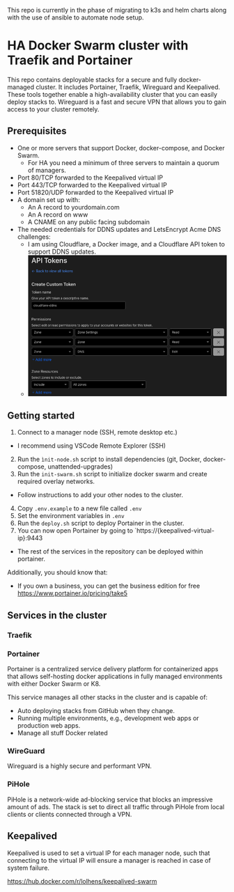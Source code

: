 This repo is currently in the phase of migrating to k3s and helm charts along with the use of ansible to automate node setup.


# HA Docker Swarm cluster with Traefik and Portainer

This repo contains deployable stacks for a secure and fully docker-managed cluster. It includes Portainer, Traefik, Wireguard and Keepalived. These tools together enable a high-availability cluster that you can easily deploy stacks to. Wireguard is a fast and secure VPN that allows you to gain access to your cluster remotely.

## Prerequisites

- One or more servers that support Docker, docker-compose, and Docker Swarm.
  - For HA you need a minimum of three servers to maintain a quorum of managers.
- Port 80/TCP forwarded to the Keepalived virtual IP
- Port 443/TCP forwarded to the Keepalived virtual IP
- Port 51820/UDP forwarded to the Keepalived virtual IP
- A domain set up with:
  - An A record to yourdomain.com
  - An A record on www
  - A CNAME on any public facing subdomain
- The needed credentials for DDNS updates and LetsEncrypt Acme DNS challenges:
  - I am using Cloudflare, a Docker image, and a Cloudflare API token to support DDNS updates. 
  - ![Cloudflare API token for DDNS updates](resources/images/ddns-api-token.png)

## Getting started 

1. Connect to a manager node (SSH, remote desktop etc.)
  - I recommend using VSCode Remote Explorer (SSH)
2. Run the `ìnit-node.sh` script to install dependencies (git, Docker, docker-compose, unattended-upgrades)
3. Run the `init-swarm.sh` script to initialize docker swarm and create required overlay networks.
  - Follow instructions to add your other nodes to the cluster.
4. Copy `.env.example` to a new file called `.env`
5. Set the environment variables in `.env`
6. Run the `deploy.sh` script to deploy Portainer in the cluster.
7. You can now open Portainer by going to `https://{keepalived-virtual-ip}:9443
  - The rest of the services in the repository can be deployed within portainer.

Additionally, you should know that:

- If you own a business, you can get the business edition for free <https://www.portainer.io/pricing/take5>

## Services in the cluster

### Traefik

### Portainer

Portainer is a centralized service delivery platform for containerized apps that allows self-hosting docker applications in fully managed environments with either Docker Swarm or K8.

This service manages all other stacks in the cluster and is capable of:

- Auto deploying stacks from GitHub when they change.
- Running multiple environments, e.g., development web apps or production web apps.
- Manage all stuff Docker related

### WireGuard

Wireguard is a highly secure and performant VPN.

### PiHole

PiHole is a network-wide ad-blocking service that blocks an impressive amount of ads. The stack is set to direct all traffic through PiHole from local clients or clients connected through a VPN.

## Keepalived

Keepalived is used to set a virtual IP for each manager node, such that connecting to the virtual IP will ensure a manager is reached in case of system failure.

<https://hub.docker.com/r/lolhens/keepalived-swarm>
